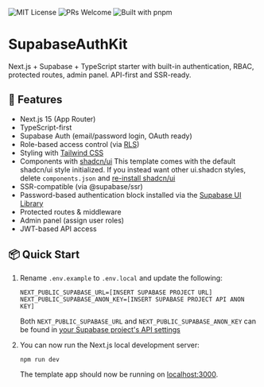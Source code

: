 ![MIT License](https://img.shields.io/github/license/a-barzanti/SupabaseAuthKit)
![PRs Welcome](https://img.shields.io/badge/PRs-welcome-brightgreen.svg)
![Built with pnpm](https://img.shields.io/badge/built%20with-pnpm-blueviolet)

# SupabaseAuthKit

Next.js + Supabase + TypeScript starter with built-in authentication, RBAC, protected routes, admin panel. API-first and SSR-ready.

## 🚀 Features

- Next.js 15 (App Router)
- TypeScript-first
- Supabase Auth (email/password login, OAuth ready)
- Role-based access control (via [RLS](https://supabase.com/docs/guides/database/postgres/custom-claims-and-role-based-access-control-rbac))
- Styling with [Tailwind CSS](https://tailwindcss.com)
- Components with [shadcn/ui](https://ui.shadcn.com/) This template comes with the default shadcn/ui style initialized. If you instead want other ui.shadcn styles, delete `components.json` and [re-install shadcn/ui](https://ui.shadcn.com/docs/installation/next)
- SSR-compatible (via @supabase/ssr)
- Password-based authentication block installed via the [Supabase UI Library](https://supabase.com/ui/docs/nextjs/password-based-auth)
- Protected routes & middleware
- Admin panel (assign user roles)
- JWT-based API access

## 📦 Quick Start

1. Rename `.env.example` to `.env.local` and update the following:

   ```
   NEXT_PUBLIC_SUPABASE_URL=[INSERT SUPABASE PROJECT URL]
   NEXT_PUBLIC_SUPABASE_ANON_KEY=[INSERT SUPABASE PROJECT API ANON KEY]
   ```

   Both `NEXT_PUBLIC_SUPABASE_URL` and `NEXT_PUBLIC_SUPABASE_ANON_KEY` can be found in [your Supabase project's API settings](https://supabase.com/dashboard/project/_?showConnect=true)

2. You can now run the Next.js local development server:

   ```bash
   npm run dev
   ```

   The template app should now be running on [localhost:3000](http://localhost:3000/).
